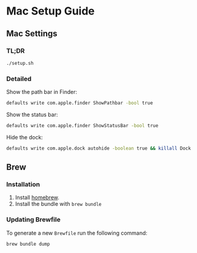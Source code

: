 # Mac Setup Guide

## Mac Settings

### TL;DR
```bash
./setup.sh
```

### Detailed

Show the path bar in Finder:
```bash
defaults write com.apple.finder ShowPathbar -bool true
```

Show the status bar:
```bash
defaults write com.apple.finder ShowStatusBar -bool true
```

Hide the dock:
```bash
defaults write com.apple.dock autohide -boolean true && killall Dock
```



## Brew
### Installation
1. Install [homebrew](https://brew.sh/).
1. Install the bundle with `brew bundle`


### Updating Brewfile
To generate a new `Brewfile` run the following command: 

```bash
brew bundle dump
```

